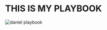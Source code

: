 <H1> THIS IS MY PLAYBOOK </H1>

![daniel playbook](https://user-images.githubusercontent.com/32138488/195905831-fba0f53c-4bf6-4724-9dee-fcb7496c055e.PNG)
